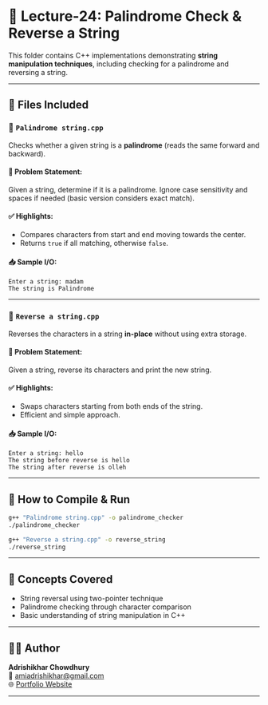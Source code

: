 
# 🧵 Lecture-24: Palindrome Check & Reverse a String

This folder contains C++ implementations demonstrating **string manipulation techniques**, including checking for a palindrome and reversing a string.

---

## 📂 Files Included

### 🧾 `Palindrome string.cpp`
Checks whether a given string is a **palindrome** (reads the same forward and backward).

#### 🔹 Problem Statement:
Given a string, determine if it is a palindrome. Ignore case sensitivity and spaces if needed (basic version considers exact match).

#### ✅ Highlights:
- Compares characters from start and end moving towards the center.
- Returns `true` if all matching, otherwise `false`.

#### 📥 Sample I/O:
```
Enter a string: madam
The string is Palindrome
```

---

### 🧾 `Reverse a string.cpp`
Reverses the characters in a string **in-place** without using extra storage.

#### 🔹 Problem Statement:
Given a string, reverse its characters and print the new string.

#### ✅ Highlights:
- Swaps characters starting from both ends of the string.
- Efficient and simple approach.

#### 📥 Sample I/O:
```
Enter a string: hello
The string before reverse is hello
The string after reverse is olleh
```

---

## 🚀 How to Compile & Run

```bash
g++ "Palindrome string.cpp" -o palindrome_checker
./palindrome_checker

g++ "Reverse a string.cpp" -o reverse_string
./reverse_string
```

---

## 🧠 Concepts Covered

- String reversal using two-pointer technique
- Palindrome checking through character comparison
- Basic understanding of string manipulation in C++

---

## 👨‍💻 Author

**Adrishikhar Chowdhury**  
📧 amiadrishikhar@gmail.com  
🌐 [Portfolio Website](https://adrishikharchowdhury.glitch.me)

---
